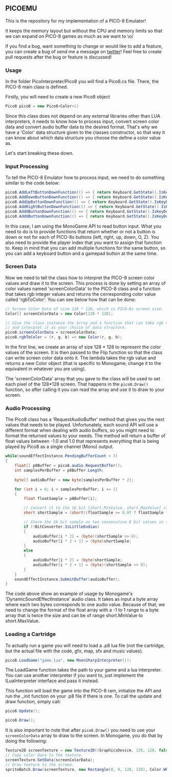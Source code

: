 ## PICOEMU

This is the repository for my implementation of a PICO-8 Emulator!
 
It keeps the memory layout but without the CPU and memory limits so that we can expand on PICO-8 games as much as we want to \o/

If you find a bug, want something to change or would like to add a feature, you can create a bug of send me a message on [twitter](https://twitter.com/MatheusMortatti)! Feel free to create pull requests after the bug or feature is discussed!

### Usage

In the folder PicoInterpreter/Pico8 you will find a Pico8.cs file. There, the PICO-8 main class is defined.

Firstly, you will need to create a new Pico8 object

```c#
Pico8 pico8 = new Pico8<Color>()
```

Since this class does not depend on any external libraries other than LUA interpreters, it needs to know how to process input, convert screen color data and convert audio buffer data to the desired format. That's why we have a 'Color' data structure given to the classes constructor, so that way it can know about which data structure you choose the define a color value as.

Let's start breaking these down.

### Input Processing

To tell the PICO-8 Emulator how to process input, we need to do something similar to the code below:

```c#
pico8.AddLeftButtonDownFunction(() => { return Keyboard.GetState().IsKeyDown(Keys.Left); }, 0);
pico8.AddDownButtonDownFunction(() => { return Keyboard.GetState().IsKeyDown(Keys.Down); }, 0);
pico8.AddUpButtonDownFunction(() => { return Keyboard.GetState().IsKeyDown(Keys.Up); }, 0);
pico8.AddRightButtonDownFunction(() => { return Keyboard.GetState().IsKeyDown(Keys.Right); }, 0);
pico8.AddOButtonDownFunction(() => { return Keyboard.GetState().IsKeyDown(Keys.Z); }, 0);
pico8.AddXButtonDownFunction(() => { return Keyboard.GetState().IsKeyDown(Keys.X); }, 0);
```

In this case, I am using the MonoGame API to read button input. What you need to do is to provide functions that return whether or not a button is down or not for each of PICO-8s buttons (left, right, up, down, O, Z). You also need to provide the player index that you want to assign that function to. Keep in mind that you can add multiple functions for the same button, so you can add a keyboard button and a gamepad button at the same time.

### Screen Data

Now we need to tell the class how to interpret the PICO-8 screen color values and draw it to the screen. This process is done by setting an array of color values named 'screenColorData' to the PICO-8 class and a function that takes rgb integer values and returns the corresponding color value called 'rgbToColor'. You can see below how that can be done:

```c#
// Screen Color Data of size 128 * 128, which is PICO-8s screen size.
Color[] screenColorData = new Color[128 * 128];

// Give the class instance the array and a function that can take rgb values
// and interpret it as your choice of data structure.
pico8.screenColorData = screenColorData;
pico8.rgbToColor = (r, g, b) => new Color(r, g, b);
```

In the first line, we create an array of size 128 * 128 to represent the color values of the screen. It is then passed to the Flip function so that the class can write screen color data onto it. The lambda takes the rgb value and returns a new Color object (that is specific to Monogame, change it to the equivalent in whatever you are using).

The 'screenColorData' array that you gave to the class will be used to set each pixel of the 128*128 screen. That happens in the `pico8.Draw()` function, so after calling it you can read the array and use it to draw to your screen.

### Audio Processing

The Pico8 class has a 'RequestAudioBuffer' method that gives you the next values that needs to be played. Unfortunately, each sound API will use a different format when dealing with audio buffers, so you might need to format the returned values to your needs. The method will return a buffer of float values between -1.0 and 1.0 that represents everything that is being played by Pico8 as a single channel (Mono) output.

```c#
while(soundEffectInstance.PendingBufferCount < 3)
{
    float[] p8Buffer = pico8.audio.RequestBuffer();
    int samplesPerBuffer = p8Buffer.Length;
    
    byte[] audioBuffer = new byte[samplesPerBuffer * 2];

    for (int i = 0; i < samplesPerBuffer; i += 1)
    {
        float floatSample = p8Buffer[i];

        // Convert it to the 16 bit [short.MinValue..short.MaxValue] range
        short shortSample = (short)(floatSample >= 0.0f ? floatSample * short.MaxValue : floatSample * short.MinValue * -1);

        // Store the 16 bit sample as two consecutive 8 bit values in the buffer with regard to endian-ness
        if (!BitConverter.IsLittleEndian)
        {
            audioBuffer[i * 2] = (byte)(shortSample >> 8);
            audioBuffer[i * 2 + 1] = (byte)shortSample;
        }
        else
        {
            audioBuffer[i * 2] = (byte)shortSample;
            audioBuffer[i * 2 + 1] = (byte)(shortSample >> 8);
        }
    }
    soundEffectInstance.SubmitBuffer(audioBuffer);
}
```

The code above show an example of usage by Monogame's 'DynamicSoundEffectInstance' audio class. It takes as input a byte array where each two bytes corresponds to one audio value. Because of that, we need to change the format of the float array with a -1 to 1 range to a byte array that is twice the size and can be of range short.MinValue to short.MaxValue.

### Loading a Cartridge

To actually run a game you will need to load a .p8 lua file (not the cartridge, but the actual file with the code, gfx, map, sfx and music values).

```c#
pico8.LoadGame("game.lua", new MoonSharpInterpreter());
```

The LoadGame function takes the path to your game and a lua interpreter. You can use another interpreter if you want to, just implement the ILuaInterpreter interface and pass it instead.

This function will load the game into the PICO-8 ram, initialize the API and run the _init function on your .p8 file if there is one. To call the update and draw function, simply call:

```c#
pico8.Update();

pico8.Draw();
```

It is also important to note that after `pico8.Draw()` you need to use your `screenColorData` array to draw to the screen. In Monogame, you do that by doing the following:

```c#
Texture2D screenTexture = new Texture2D((GraphicsDevice, 128, 128, false, SurfaceFormat.Color);
// Copy color data to the texture.
screenTexture.SetData(screenColorData);
// Draw texture to the screen.
spriteBatch.Draw(screenTexture, new Rectangle(0, 0, 128, 128), Color.White);
```

